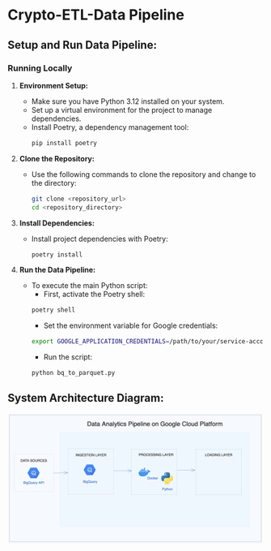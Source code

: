 
# Crypto-ETL-Data Pipeline 

## Setup and Run Data Pipeline:

### Running Locally

1. **Environment Setup:**
   - Make sure you have Python 3.12 installed on your system.
   - Set up a virtual environment for the project to manage dependencies.
   - Install Poetry, a dependency management tool:
     ```bash
     pip install poetry
     ```

2. **Clone the Repository:**
   - Use the following commands to clone the repository and change to the directory:
     ```bash
     git clone <repository_url>
     cd <repository_directory>
     ```

3. **Install Dependencies:**
   - Install project dependencies with Poetry:
     ```bash
     poetry install
     ```

4. **Run the Data Pipeline:**
   - To execute the main Python script:
     - First, activate the Poetry shell:
     ```bash
     poetry shell 
     ```
     - Set the environment variable for Google credentials:
     ```bash
     export GOOGLE_APPLICATION_CREDENTIALS=/path/to/your/service-account-key.json
     ```
     - Run the script:
     ```bash
     python bq_to_parquet.py
     ```
     
## System Architecture Diagram:

![Draft Workflow](images/sys_architecture_diagram.png)
